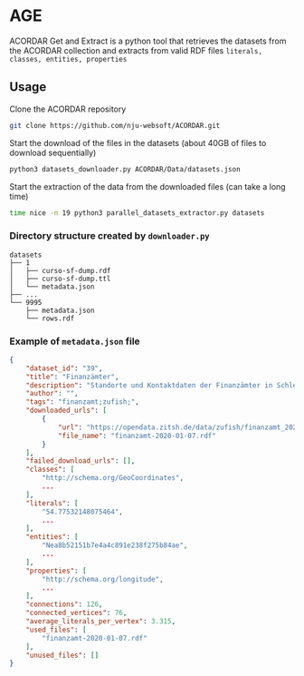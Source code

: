 # AGE

ACORDAR Get and Extract is a python tool that retrieves the datasets from the ACORDAR collection and extracts from valid RDF files `literals, classes, entities, properties`

## Usage

Clone the ACORDAR repository
```sh
git clone https://github.com/nju-websoft/ACORDAR.git
```

Start the download of the files in the datasets (about 40GB of files to download sequentially)
```sh
python3 datasets_downloader.py ACORDAR/Data/datasets.json
```

Start the extraction of the data from the downloaded files (can take a long time)
```sh
time nice -n 19 python3 parallel_datasets_extractor.py datasets
```


### Directory structure created by `downloader.py`
```
datasets
├── 1
│   ├── curso-sf-dump.rdf
│   ├── curso-sf-dump.ttl
│   └── metadata.json
├── ...
└── 9995
    ├── metadata.json
    └── rows.rdf
```

### Example of `metadata.json` file
```json
{
    "dataset_id": "39",
    "title": "Finanzämter",
    "description": "Standorte und Kontaktdaten der Finanzämter in Schleswig-Holstein",
    "author": "",
    "tags": "finanzamt;zufish;",
    "downloaded_urls": [
        {
            "url": "https://opendata.zitsh.de/data/zufish/finanzamt_2020-01-07.rdf",
            "file_name": "finanzamt-2020-01-07.rdf"
        }
    ],
    "failed_download_urls": [],
    "classes": [
        "http://schema.org/GeoCoordinates",
        ...
    ],
    "literals": [
        "54.77532148075464",
        ...
    ],
    "entities": [
        "Nea8b52151b7e4a4c891e238f275b84ae",
        ...
    ],
    "properties": [
        "http://schema.org/longitude",
        ...
    ],
    "connections": 126,
    "connected_vertices": 76,
    "average_literals_per_vertex": 3.315,
    "used_files": [
        "finanzamt-2020-01-07.rdf"
    ],
    "unused_files": []
}
```
